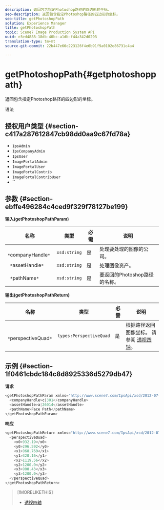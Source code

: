 ```yaml
---
description: 返回包含指定Photoshop路径的四边形的坐标。
seo-description: 返回包含指定Photoshop路径的四边形的坐标。
seo-title: getPhotoshopPath
solution: Experience Manager
title: getPhotoshopPath
topic: Scene7 Image Production System API
uuid: e3ed4888-18db-40bc-a1db-f44a342d0293
translation-type: tm+mt
source-git-commit: 22b447e66c223126f4e6b91f9a0102e86731c4a4

---
```



# getPhotoshopPath{#getphotoshoppath}

返回包含指定Photoshop路径的四边形的坐标。

语法

## 授权用户类型 {#section-c417a287612847cb98dd0aa9c67fd78a}

* `IpsAdmin`
* `IpsCompanyAdmin`
* `IpsUser`
* `ImagePortalAdmin`
* `ImagePortalUser`
* `ImagePortalContrib`
* `ImagePortalContribUser`
* ``

## 参数 {#section-ebffe496284c4ced9f329f78127be199}

**输入(getPhotoshopPathParam)**

| 名称 | 类型 | 必需 | 说明 |
|---|---|---|---|
| ` *`companyHandle`*` | `xsd:string` | 是 | 处理要处理的图像的公司。 |
| ` *`assetHandle`*` | `xsd:string` | 是 | 处理图像资产。 |
| ` *`pathName`*` | `xsd:string` | 是 | 要返回的Photoshop路径的名称。 |

**输出(getPhotoshopPathReturn)**

| 名称 | 类型 | 必需 | 说明 |
|---|---|---|---|
| ` *`perspectiveQuad`*` | `types:PerspectiveQuad` | 是 | 根据路径返回图像坐标。 请参阅 [透视四轴](../../../types/c-data-types/r-perspective-quad.md#reference-3c1f780f9c264e5b870b1ade24566204)。 |

## 示例 {#section-1f0461cbdc184c8d8925336d5279db47}

**请求**

```java
<getPhotoshopPathParam xmlns="http://www.scene7.com/IpsApi/xsd/2012-07-31">
  <companyHandle>c|301</companyHandle>
  <assetHandle>a|26014</assetHandle>
  <pathName>Face Path</pathName>
</getPhotoshopPathParam>
```

**响应**

```java
<getPhotoshopPathReturn xmlns="http://www.scene7.com/IpsApi/xsd/2012-07-31">
  <perspectiveQuad>
    <x0>932.19</x0>
    <y0>296.592</y0>
    <x1>968.769</x1>
    <y1>320.16</y1>
    <x2>1119.56</x2>
    <y2>1200.0</y2>
    <x3>900.43</x3>
    <y3>1200.0</y3>
  </perspectiveQuad>
</getPhotoshopPathReturn>
```

>[!MORELIKETHIS]
>
>* [透视四轴](../../../types/c-data-types/r-perspective-quad.md#reference-3c1f780f9c264e5b870b1ade24566204)


